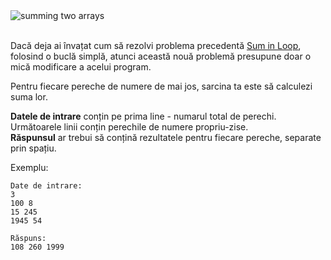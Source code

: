 <div class="text-center">
	<img src="http://s5.postimg.org/js0okbn3r/sums_in_loop.gif" alt="summing two arrays"/>
</div>
<br/>

Dacă deja ai învațat cum să rezolvi problema precedentă [Sum in Loop][prevtask], folosind o buclă simplă, atunci această nouă problemă presupune doar o mică modificare a acelui program.

[prevtask]: ./sum-in-loop

Pentru fiecare pereche de numere de mai jos, sarcina ta este să calculezi suma lor.

**Datele de intrare** conțin pe prima line -  numarul total de perechi.  
Următoarele linii conțin perechile de numere propriu-zise.  
**Răspunsul** ar trebui să conțină rezultatele pentru fiecare pereche, separate prin spațiu.


Exemplu:

    Date de intrare:
    3
    100 8
    15 245
    1945 54
    
    Răspuns:
    108 260 1999
